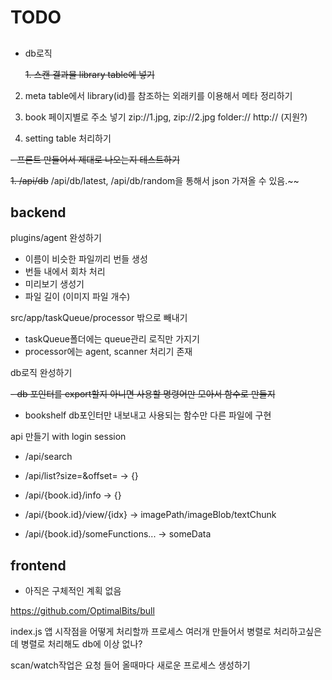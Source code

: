 # TODO

##
- db로직

  ~~1. 스캔 결과물 library table에 넣기~~

2. meta table에서 library(id)를 참조하는 외래키를 이용해서 메타 정리하기

3. book 페이지별로 주소 넣기
  zip://1.jpg, zip://2.jpg
  folder://
  http:// (지원?)

4. setting table 처리하기

~~- 프론트 만들어서 제대로 나오는지 테스트하기~~

~~1. /api/db~~ /api/db/latest, /api/db/random을 통해서 json 가져올 수 있음.~~


## backend

plugins/agent 완성하기
- 이름이 비슷한 파일끼리 번들 생성
- 번들 내에서 회차 처리
- 미리보기 생성기
- 파일 길이 (이미지 파일 개수) 

src/app/taskQueue/processor 밖으로 빼내기
- taskQueue폴더에는 queue관리 로직만 가지기
- processor에는 agent, scanner 처리기 존재

db로직 완성하기

~~- db 포인터를 export할지 아니면 사용할 명령어만 모아서 함수로 만들지~~

- bookshelf db포인터만 내보내고 사용되는 함수만 다른 파일에 구현

api 만들기 with login session
- /api/search

- /api/list?size=&offset= 
-> {}

- /api/{book.id}/info 
-> {}

- /api/{book.id}/view/{idx} 
-> imagePath/imageBlob/textChunk

- /api/{book.id}/someFunctions...
-> someData


## frontend

- 아직은 구체적인 계획 없음


https://github.com/OptimalBits/bull


index.js
앱 시작점을 어떻게 처리할까
프로세스 여러개 만들어서 병렬로 처리하고싶은데
병렬로 처리해도 db에 이상 없나?

scan/watch작업은 요청 들어 올때마다 새로운 프로세스 생성하기